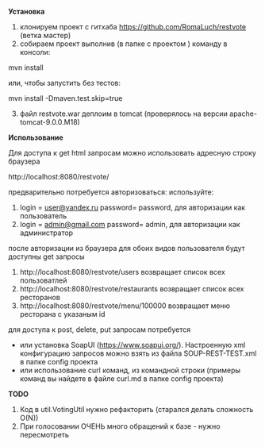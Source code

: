 **Установка**
1) клонируем проект с гитхаба https://github.com/RomaLuch/restvote (ветка мастер)
2) собираем проект выполнив (в папке с проектом ) команду в консоли:
 
 mvn install
 
 или, чтобы запустить без тестов:
 
 mvn install -Dmaven.test.skip=true
 
3) файл restvote.war деплоим в tomcat (проверялось на версии apache-tomcat-9.0.0.M18)

**Использование**

Для доступа к get html запросам можно использовать адресную строку браузера 

http://localhost:8080/restvote/

предварительно потребуется авторизоваться:
используйте:
1) login = user@yandex.ru password= password, для авторизации как пользователь
2) login = admin@gmail.com password= admin, для авторизации как администратор

после авторизации из браузера для обоих видов пользователя будут доступны get запросы 
1) http://localhost:8080/restvote/users возвращает список всех пользоватлей
2) http://localhost:8080/restvote/restaurants возвращает список всех ресторанов
3) http://localhost:8080/restvote/menu/100000 возвращает меню ресторана с указаным id

для доступа к post, delete, put запросам потребуется
 - или установка SoapUI (https://www.soapui.org/).
Настроенную xml конфигурацию запросов можно взять из файла SOUP-REST-TEST.xml в папке config проекта
- или использование curl команд, из командной строки (примеры команд вы найдете в файле curl.md в папке config проекта)

**TODO**
1) Код в util.VotingUtil нужно рефакторить (старался делать сложность O(N))
2) При голосовании ОЧЕНЬ много обращений к базе - нужно пересмотреть